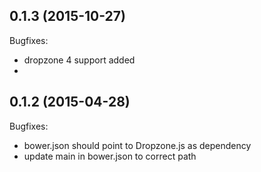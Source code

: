 ## 0.1.3 (2015-10-27)

Bugfixes:
  - dropzone 4 support added 
  - 
## 0.1.2 (2015-04-28)

Bugfixes:
  - bower.json should point to Dropzone.js as dependency
  - update main in bower.json to correct path
